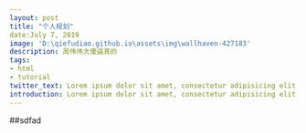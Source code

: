 ```yaml
---
layout: post
title: "个人规划"
date:July 7, 2019
image: 'D:\qiefudiao.github.io\assets\img\wallhaven-427183'
description: 周伟伟大傻逼真的
tags:
- html
- tutorial
twitter_text: Lorem ipsum dolor sit amet, consectetur adipisicing elit.
introduction: Lorem ipsum dolor sit amet, consectetur adipisicing elit, sed do eiusmod tempor incididunt ut labore et dolore magna aliqua.
---
```

##sdfad